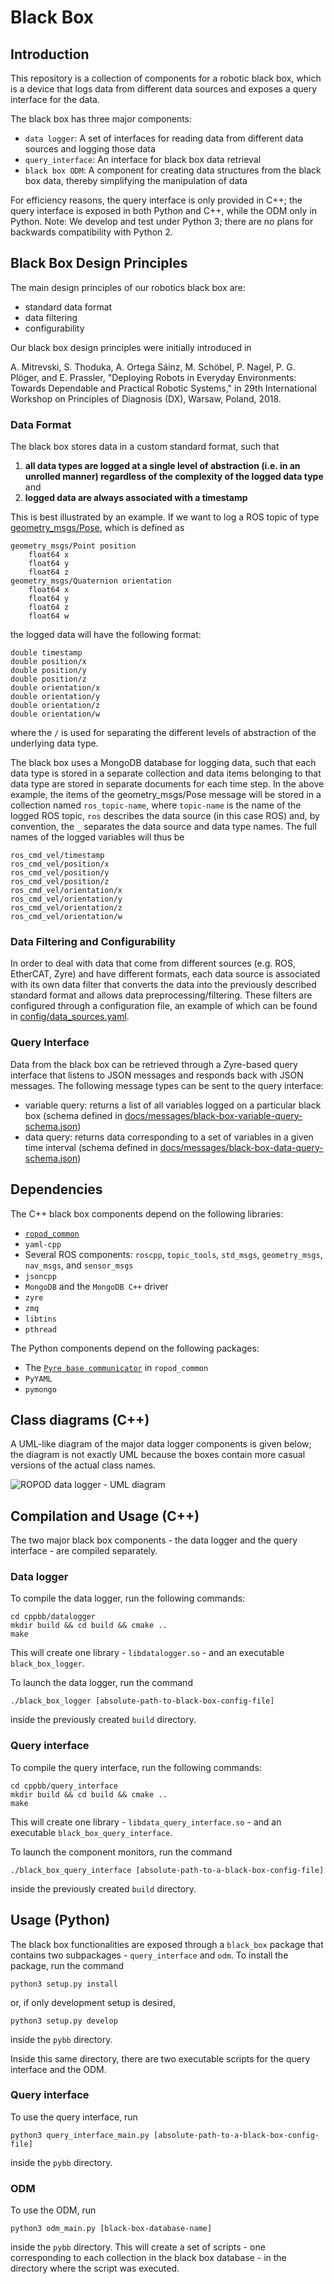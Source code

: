 # Black Box

## Introduction

This repository is a collection of components for a robotic black box, which is a device that logs data from different data sources and exposes a query interface for the data.

The black box has three major components:
* `data logger`: A set of interfaces for reading data from different data sources and logging those data
* `query_interface`: An interface for black box data retrieval
* `black box ODM`: A component for creating data structures from the black box data, thereby simplifying the manipulation of data

For efficiency reasons, the query interface is only provided in C++; the query interface is exposed in both Python and C++, while the ODM only in Python. Note: We develop and test under Python 3; there are no plans for backwards compatibility with Python 2.

## Black Box Design Principles

The main design principles of our robotics black box are:
* standard data format
* data filtering
* configurability

Our black box design principles were initially introduced in

A. Mitrevski, S. Thoduka, A. Ortega Sáinz, M. Schöbel, P. Nagel, P. G. Plöger, and E. Prassler, "Deploying Robots in Everyday Environments: Towards Dependable and Practical Robotic Systems," in 29th International Workshop on Principles of Diagnosis (DX), Warsaw, Poland, 2018.

### Data Format

The black box stores data in a custom standard format, such that
1. **all data types are logged at a single level of abstraction (i.e. in an unrolled manner) regardless of the complexity of the logged data type** and
2. **logged data are always associated with a timestamp**

This is best illustrated by an example. If we want to log a ROS topic of type [geometry_msgs/Pose](http://docs.ros.org/lunar/api/geometry_msgs/html/msg/Pose.html), which is defined as

```
geometry_msgs/Point position
    float64 x
    float64 y
    float64 z
geometry_msgs/Quaternion orientation
    float64 x
    float64 y
    float64 z
    float64 w
```

the logged data will have the following format:

```
double timestamp
double position/x
double position/y
double position/z
double orientation/x
double orientation/y
double orientation/z
double orientation/w
```

where the `/` is used for separating the different levels of abstraction of the underlying data type.

The black box uses a MongoDB database for logging data, such that each data type is stored in a separate collection and data items belonging to that data type are stored in separate documents for each time step. In the above example, the items of the geometry_msgs/Pose message will be stored in a collection named `ros_topic-name`, where `topic-name` is the name of the logged ROS topic, `ros` describes the data source (in this case ROS) and, by convention, the `_` separates the data source and data type names. The full names of the logged variables will thus be

```
ros_cmd_vel/timestamp
ros_cmd_vel/position/x
ros_cmd_vel/position/y
ros_cmd_vel/position/z
ros_cmd_vel/orientation/x
ros_cmd_vel/orientation/y
ros_cmd_vel/orientation/z
ros_cmd_vel/orientation/w
```

### Data Filtering and Configurability

In order to deal with data that come from different sources (e.g. ROS, EtherCAT, Zyre) and have different formats, each data source is associated with its own data filter that converts the data into the previously described standard format and allows data preprocessing/filtering. These filters are configured through a configuration file, an example of which can be found in [config/data_sources.yaml](config/data_sources.yaml).

### Query Interface

Data from the black box can be retrieved through a Zyre-based query interface that listens to JSON messages and responds back with JSON messages. The following message types can be sent to the query interface:
* variable query: returns a list of all variables logged on a particular black box (schema defined in [docs/messages/black-box-variable-query-schema.json](docs/messages/black-box-variable-query-schema.json))
* data query: returns data corresponding to a set of variables in a given time interval (schema defined in [docs/messages/black-box-data-query-schema.json](docs/messages/black-box-data-query-schema.json))

## Dependencies

The C++ black box components depend on the following libraries:
* [`ropod_common`](https://github.com/ropod-project/ropod_common)
* `yaml-cpp`
* Several ROS components: `roscpp`, `topic_tools`, `std_msgs`, `geometry_msgs`, `nav_msgs`, and `sensor_msgs`
* `jsoncpp`
* `MongoDB` and the `MongoDB C++` driver
* `zyre`
* `zmq`
* `libtins`
* `pthread`

The Python components depend on the following packages:
* The [`Pyre base communicator`](https://github.com/ropod-project/ropod_common/tree/master/pyropod/ropod/pyre_communicator) in `ropod_common`
* `PyYAML`
* `pymongo`

## Class diagrams (C++)

A UML-like diagram of the major data logger components is given below; the diagram is not exactly UML because the boxes contain more casual versions of the actual class names.

![ROPOD data logger - UML diagram](docs/images/ropod_datalogger.png)

## Compilation and Usage (C++)

The two major black box components - the data logger and the query interface - are compiled separately.

### Data logger

To compile the data logger, run the following commands:

```
cd cppbb/datalogger
mkdir build && cd build && cmake ..
make
```

This will create one library - `libdatalogger.so` - and an executable `black_box_logger`.

To launch the data logger, run the command

```
./black_box_logger [absolute-path-to-black-box-config-file]
```

inside the previously created `build` directory.

### Query interface

To compile the query interface, run the following commands:

```
cd cppbb/query_interface
mkdir build && cd build && cmake ..
make
```

This will create one library - `libdata_query_interface.so` - and an executable `black_box_query_interface`.

To launch the component monitors, run the command

```
./black_box_query_interface [absolute-path-to-a-black-box-config-file]
```

inside the previously created `build` directory.

## Usage (Python)

The black box functionalities are exposed through a `black_box` package that contains two subpackages - `query_interface` and `odm`. To install the package, run the command

```
python3 setup.py install
```

or, if only development setup is desired,

```
python3 setup.py develop
```

inside the `pybb` directory.

Inside this same directory, there are two executable scripts for the query interface and the ODM.

### Query interface

To use the query interface, run

```
python3 query_interface_main.py [absolute-path-to-a-black-box-config-file]
```

inside the `pybb` directory.

### ODM

To use the ODM, run

```
python3 odm_main.py [black-box-database-name]
```

inside the `pybb` directory. This will create a set of scripts - one corresponding to each collection in the black box database - in the directory where the script was executed.

